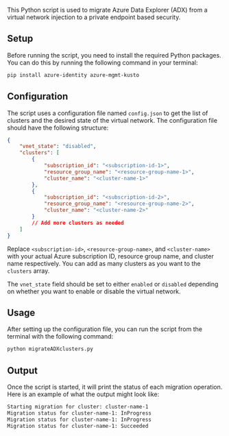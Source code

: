 This Python script is used to migrate Azure Data Explorer (ADX) from a virtual network injection to a private endpoint based security.

## Setup

Before running the script, you need to install the required Python packages. You can do this by running the following command in your terminal:

```bash
pip install azure-identity azure-mgmt-kusto
```

## Configuration

The script uses a configuration file named `config.json` to get the list of clusters and the desired state of the virtual network. The configuration file should have the following structure:

```json
{
    "vnet_state": "disabled",
    "clusters": [
        {
            "subscription_id": "<subscription-id-1>",
            "resource_group_name": "<resource-group-name-1>",
            "cluster_name": "<cluster-name-1>"
        },
        {
            "subscription_id": "<subscription-id-2>",
            "resource_group_name": "<resource-group-name-2>",
            "cluster_name": "<cluster-name-2>"
        }
        // Add more clusters as needed
    ]
}
```

Replace `<subscription-id>`, `<resource-group-name>`, and `<cluster-name>` with your actual Azure subscription ID, resource group name, and cluster name respectively. You can add as many clusters as you want to the `clusters` array.

The `vnet_state` field should be set to either `enabled` or `disabled` depending on whether you want to enable or disable the virtual network.

## Usage

After setting up the configuration file, you can run the script from the terminal with the following command:

```bash
python migrateADXclusters.py
```
## Output

Once the script is started, it will print the status of each migration operation. Here is an example of what the output might look like:

```bash
Starting migration for cluster: cluster-name-1
Migration status for cluster-name-1: InProgress
Migration status for cluster-name-1: InProgress
Migration status for cluster-name-1: Succeeded
```
